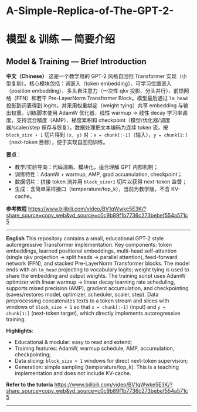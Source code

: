# A-Simple-Replica-of-The-GPT-2-
# 模型 & 训练 — 简要介绍

## Model & Training — Brief Introduction

**中文（Chinese）**
这是一个教学用的 GPT-2 风格自回归 Transformer 实现（小型复刻）。核心模块包括：词嵌入（token embedding）、可学习位置嵌入（position embedding）、多头自注意力（一次性 qkv 投影、分头并行）、前馈网络（FFN）和若干 Pre-LayerNorm Transformer Block。模型最后通过 `lm_head` 投影到词表得到 logits，并采用权重绑定（weight tying）共享 embedding 与输出权重。训练脚本使用 AdamW 优化器，线性 warmup → 线性 decay 学习率调度，支持混合精度（AMP）、梯度累积和 checkpoint（模型/优化器/调度器/scaler/step 保存与恢复）。数据处理把文本编码为连续 token 流，按 `block_size + 1` 切片得到 `(x, y)` 对：`x = chunk[:-1]`（输入），`y = chunk[1:]`（next-token 目标），便于实现自回归训练。

**要点**：

* 教学/实验导向：代码清晰、模块化，适合理解 GPT 内部机制；
* 训练特性：AdamW + warmup, AMP, grad accumulation, checkpoint；
* 数据切片：拼接 token 流并用 `block_size+1` 切片以获得 next-token 监督；
* 生成：含简单采样接口（temperature/top_k），当前为教学版，不含 KV-cache。

**参考教程**
https://www.bilibili.com/video/BV1qWwke5E3K/?share_source=copy_web&vd_source=c0c9b89f1b7736c273bebef554a571c5

---

**English**
This repository contains a small, educational GPT-2 style autoregressive Transformer implementation. Key components: token embeddings, learned positional embeddings, multi-head self-attention (single qkv projection → split heads → parallel attention), feed-forward network (FFN), and stacked Pre-LayerNorm Transformer blocks. The model ends with an `lm_head` projecting to vocabulary logits; weight tying is used to share the embedding and output weights. The training script uses AdamW optimizer with linear warmup → linear decay learning rate scheduling, supports mixed precision (AMP), gradient accumulation, and checkpointing (saves/restores model, optimizer, scheduler, scaler, step). Data preprocessing concatenates texts to a token stream and slices with windows of `block_size + 1` so that `x = chunk[:-1]` (input) and `y = chunk[1:]` (next-token target), which directly implements autoregressive training.

**Highlights**:

* Educational & modular: easy to read and extend;
* Training features: AdamW, warmup schedule, AMP, accumulation, checkpointing;
* Data slicing: `block_size + 1` windows for direct next-token supervision;
* Generation: simple sampling (temperature/top_k). This is a teaching implementation and does not include KV-cache.

**Refer to the tutoria**
https://www.bilibili.com/video/BV1qWwke5E3K/?share_source=copy_web&vd_source=c0c9b89f1b7736c273bebef554a571c5

---



